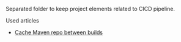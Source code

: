 Separated folder to keep project elements related to CICD pipeline.

Used articles
- [Cache Maven repo between builds](https://learn.microsoft.com/en-us/azure/devops/pipelines/release/caching?view=azure-devops#maven)
